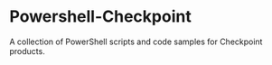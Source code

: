 # Powershell-Checkpoint
A collection of PowerShell scripts and code samples for Checkpoint products.
